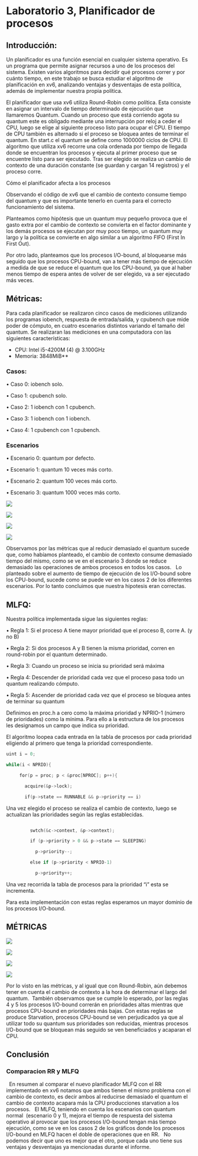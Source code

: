 # Laboratorio 3, Planificador de procesos
## Introducción:

Un planificador es una función esencial en cualquier sistema operativo. Es un programa que permite asignar recursos a uno de los procesos del sistema.
Existen varios algoritmos para decidir qué procesos correr y por cuánto tiempo, en este trabajo se busca estudiar el algoritmo de planificación en xv6,
analizando ventajas y desventajas de esta política, además de implementar nuestra propia política. 

El planificador que usa xv6 utiliza Round-Robin como política.
Esta consiste en asignar un intervalo de tiempo determinado de ejecución que llamaremos Quantum. Cuando un proceso que está corriendo agota su quantum este es obligado mediante una interrupción por reloj a ceder el CPU, 
luego se elige al siguiente proceso listo para ocupar el CPU. El tiempo de CPU también es alternado si el proceso se bloquea antes de terminar el quantum. En start.c el quantum se define como 1000000 ciclos de CPU.
El algoritmo que utiliza xv6 recorre una cola ordenada por tiempo de llegada donde se encuentran los procesos y ejecuta al primer proceso que se encuentre listo para ser ejecutado.
Tras ser elegido se realiza un cambio de contexto de una duración constante (se guardan y cargan 14 registros) y el proceso corre. 

Cómo el planificador afecta a los procesos

Observando el código de xv6 que el cambio de contexto consume tiempo del quantum y que es importante tenerlo en cuenta para el correcto funcionamiento del sistema.

Planteamos como hipótesis que un quantum muy pequeño provoca que el gasto extra por el cambio de contexto se convierta en el factor dominante y los demás procesos se ejecutan por muy poco tiempo,
un quantum muy largo y la política se convierte en algo similar a un algoritmo FIFO (First In First Out). 

Por otro lado, planteamos que los procesos I/O-bound, al bloquearse más seguido que los procesos CPU-bound, van a tener más tiempo de ejecución a medida de que se reduce el quantum que los CPU-bound,
ya que al haber menos tiempo de espera antes de volver de ser elegido, va a ser ejecutado más veces.

## Métricas: 

Para cada planificador se realizaron cinco casos de mediciones utilizando los programas iobench, respuesta de entrada/salida, y cpubench que mide poder de cómputo,
en cuatro escenarios distintos variando el tamaño del quantum.
Se realizaran las mediciones en una computadora con las siguientes características:

-   CPU: Intel i5-4200M (4) @ 3.100GHz    
-   Memoria: 3848MiB**

### Casos:

• Caso 0: iobench solo.

• Caso 1: cpubench solo.

• Caso 2: 1 iobench con 1 cpubench.

• Caso 3: 1 iobench con 1 iobench.

• Caso 4: 1 cpubench con 1 cpubench.

### Escenarios

• Escenario 0: quantum por defecto.

• Escenario 1: quantum 10 veces más corto.

• Escenario 2: quantum 100 veces más corto.

• Escenario 3: quantum 1000 veces más corto.

![](graficos/E0_RR.png)

![](graficos/E1_RR.png)

![](graficos/E2_RR.png)

![](graficos/E3_RR.png)

Observamos por las métricas que al reducir demasiado el quantum sucede que, como habíamos planteado, el cambio de contexto consume demasiado tiempo del mismo,
como se ve en el escenario 3 donde se reduce demasiado las operaciones de ambos procesos en todos los casos.  
Lo planteado sobre el aumento de tiempo de ejecución de los I/O-bound sobre los CPU-bound, sucede como se puede ver en los casos 2 de los diferentes escenarios.
Por lo tanto concluimos que nuestra hipotesis eran correctas.

## MLFQ:
Nuestra política implementada sigue las siguientes reglas:

• Regla 1: Si el proceso A tiene mayor prioridad que el proceso B, corre A. (y no B)  

• Regla 2: Si dos procesos A y B tienen la misma prioridad, corren en round-robin por el quantum determinado.

• Regla 3: Cuando un proceso se inicia su prioridad será máxima 

• Regla 4: Descender de prioridad cada vez que el proceso pasa todo un quantum realizando cómputo.

• Regla 5: Ascender de prioridad cada vez que el proceso se bloquea antes de terminar su quantum
  
Definimos en proc.h a cero como la máxima prioridad y NPRIO-1 (número de prioridades) como la mínima. Para ello a la estructura de los procesos les designamos un campo que indica su prioridad.

El algoritmo loopea cada entrada en la tabla de procesos por cada prioridad eligiendo al primero que tenga la prioridad correspondiente.
```c
uint i = 0;

while(i < NPRIO){    

     for(p = proc; p < &proc[NPROC]; p++){

       acquire(&p->lock);

       if(p->state == RUNNABLE && p->priority == i)
```


Una vez elegido el proceso se realiza el cambio de contexto, luego se actualizan las prioridades según las reglas establecidas.


```c 

         swtch(&c->context, &p->context);

         if (p->priority > 0 && p->state == SLEEPING)

           p->priority--;

         else if (p->priority < NPRIO-1) 

           p->priority++;
```



Una vez recorrida la tabla de procesos para la prioridad “i” esta se incrementa.

Para esta implementación con estas reglas esperamos un mayor dominio de los procesos I/O-bound.

  
  

## MÉTRICAS

![](graficos/E0_MLFQ.png)

![](graficos/E1_MLFQ.png)

![](graficos/E2_MLFQ.png)

![](graficos/E3_MLFQ.png)

Por lo visto en las métricas, y al igual que con Round-Robin, aún debemos tener en cuenta el cambio de contexto a la hora de determinar el largo del quantum. 
También observamos que se cumple lo esperado, por las reglas 4 y 5 los procesos I/O-bound correrán en prioridades altas mientras que procesos CPU-bound en prioridades más bajas.
Con estas reglas se produce Starvation, procesos CPU-bound se ven perjudicados ya que al utilizar todo su quantum sus prioridades son reducidas, mientras procesos I/O-bound que se bloquean más seguido se ven beneficiados y acaparan el CPU.

## Conclusión

### Comparacion RR y MLFQ

  En resumen al comparar el nuevo planificador MLFQ con el RR implementado en xv6 notamos que ambos tienen el mismo problema con el cambio de contexto,
  es decir ambos al reducirse demasiado el quantum el cambio de contexto acapara más la CPU producciones starvation a los procesos.
  El MLFQ, teniendo en cuenta los escenarios con quantum normal  (escenario 0 y 1), mejora el tiempo de respuesta del sistema operativo al provocar que los procesos I/O-bound tengan más tiempo ejecución,
  como se ve en los casos 2 de los gráficos donde los procesos I/O-bound en MLFQ hacen el doble de operaciones que en RR.
  No podemos decir que uno es mejor que el otro, porque cada uno tiene sus ventajas y desventajas ya mencionadas durante el informe.
